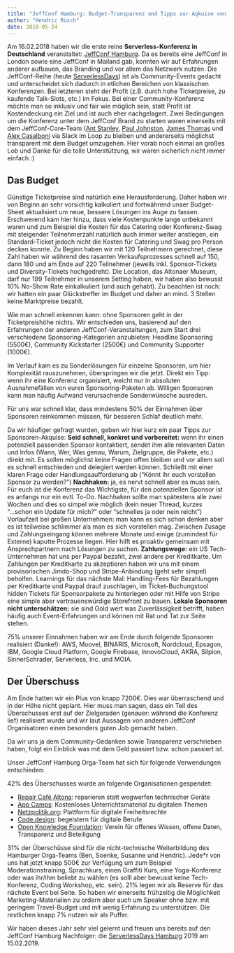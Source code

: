 ```yaml
---
title: "JeffConf Hamburg: Budget-Transparenz und Tipps zur Aqkuise von Sponsoren"
author: "Hendric Rüsch"
date: 2018-05-24
---
```


Am 16.02.2018 haben wir die erste reine **Serverless-Konferenz in Deutschland** veranstaltet: [JeffConf Hamburg](https://hamburg.jeffconf.com). Da es bereits eine JeffConf in London sowie eine JeffConf in Mailand gab, konnten wir auf  Erfahrungen anderer aufbauen, das Branding und vor allem das Netzwerk nutzen. 
Die JeffConf-Reihe (heute [ServerlessDays](https://serverlessdays.io)) ist als Community-Events gedacht und unterscheidet sich dadurch in etlichen Bereichen von klassischen Konferenzen. Bei letzteren steht der Profit (z.B. durch hohe Ticketpreise, zu kaufende Talk-Slots, etc.) im Fokus. 
Bei einer Community-Konferenz möchte man so inklusiv und fair wie möglich sein, statt Profit ist Kostendeckung ein Ziel und ist auch eher nachgelagert. 
Zwei Bedingungen um die Konferenz unter dem JeffConf Brand zu starten waren einerseits mit dem JeffConf-Core-Team ([Ant Stanley](https://twitter.com/IamStan), [Paul Johnston](https://twitter.com/PaulDJohnston), [James Thomas](https://twitter.com/thomasj) und [Alex Casalboni](https://twitter.com/alex_casalboni) via Slack im Loop zu bleiben und andererseits möglichst transparent mit dem Budget umzugehen. Hier vorab noch einmal an großes Lob und Danke für die tolle Unterstützung, wir waren sicherlich nicht immer einfach :)

## Das Budget
Günstige Ticketpreise sind natürlich eine Herausforderung. Daher haben wir von Beginn an sehr vorsichtig kalkuliert und fortwährend unser Budget-Sheet aktualisiert um neue, bessere Lösungen ins Auge zu fassen.
Erschwerend kam hier hinzu, dass viele Kostenpunkte lange unbekannt waren und zum Beispiel die Kosten für das Catering oder Konferenz-Swag mit steigender Teilnehmerzahl natürlich auch immer weiter anstiegen, ein Standard-Ticket jedoch nicht die Kosten für Catering und Swag pro Person decken konnte.
Zu Beginn haben wir mit 120 Teilnehmern gerechnet, diese Zahl haben wir während des rasanten Verkaufsprozesses schnell auf 150, dann 180 und am Ende auf 220 Teilnehmer (jeweils inkl. Sponsor-Tickets und Diversity-Tickets hochgedreht). Die Location, das Altonaer Museum, darf nur 199 Teilnehmer in unserem Setting haben, wir haben also bewusst 10% No-Show Rate einkalkuliert (und auch gehabt). 
Zu beachten ist noch: wir hatten ein paar Glückstreffer im Budget und daher an mind. 3 Stellen keine Marktpreise bezahlt.

Wie man schnell erkennen kann: ohne Sponsoren geht in der Ticketpreishöhe nichts.
Wir entschieden uns, basierend auf den Erfahrungen der anderen JeffConf-Veranstaltungen, zum Start drei verschiedene Sponsoring-Kategorien anzubieten: Headline Sponsoring (5500€), Community Kickstarter (2500€) und Community Supporter (1000€).

Im Verlauf kam es zu Sonderlösungen für einzelne Sponsoren, um hier Komplexität rauszunehmen, überspringen wir die jetzt.  Direkt ein Tipp: wenn ihr eine Konferenz organisiert, weicht nur in absoluten Ausnahmefällen von euren Sponsoring-Paketen ab. Willigen Sponsoren kann man häufig Aufwand verursachende Sonderwünsche ausreden.

Für uns war schnell klar, dass mindestens 50% der Einnahmen über Sponsoren reinkommen müssen, für besseren Schlaf deutlich mehr.

Da wir häufiger gefragt wurden, geben wir hier kurz ein paar Tipps zur Sponsoren-Akquise:
**Seid schnell, konkret und vorbereitet:** wenn ihr einen potenziell passenden Sponsor  kontaktiert, sendet ihm alle relevanten Daten und Infos (Wann, Wer, Was genau, Warum, Zielgruppe, die Pakete, etc.) direkt mit. Es sollen möglichst keine Fragen offen bleiben und vor allem soll es schnell entschieden und delegiert werden können. Schließt mit einer klaren Frage oder Handlungsaufforderung ab (“Könnt ihr euch vorstellen Sponsor zu werden?”)
**Nachhaken:** ja, es nervt schnell aber es muss sein. Für euch ist die Konferenz das Wichtigste, für den potenziellen Sponsor ist es anfangs nur ein evtl. To-Do. Nachhaken sollte man spätestens alle zwei Wochen und dies so simpel wie möglich (kein neuer Thread, kurzes “...schon ein Update für mich?” oder “schnelles ja oder nein reicht”)
Vorlaufzeit bei großen Unternehmen: man kann es sich schon denken aber es ist teilweise schlimmer als man es sich vorstellen mag. Zwischen Zusage und Zahlungseingang können mehrere Monate und einige (zumindest für Externe) kaputte Prozesse liegen. Hier hilft es proaktiv gemeinsam mit Ansprechpartnern nach Lösungen zu suchen.
**Zahlungswege:** ein US Tech-Unternehmen hat uns  per Paypal bezahlt, zwei andere per Kreditkarte. Um Zahlungen per Kreditkarte zu akzeptieren haben wir uns mit einem provisorischen Jimdo-Shop und Stripe-Anbindung (geht sehr simpel) beholfen. Learnings für das nächste Mal: Handling-Fees für Bezahlungen per Kreditkarte und Paypal drauf zuschlagen, im Ticket-Buchungstool hidden Tickets für Sponsorpakete zu hinterlegen oder mit Hilfe von Stripe eine simple aber vertrauenswürdige Storefront zu bauen.
**Lokale Sponsoren nicht unterschätzen:** sie sind Gold wert was Zuverlässigkeit betrifft, haben häufig auch Event-Erfahrungen und können mit Rat und Tat zur Seite stehen.

75% unserer Einnahmen haben wir am Ende durch folgende Sponsoren realisiert (Danke!):
AWS, Moovel, BINARIS, Microsoft, Nordcloud, Epsagon, IBM, Google Cloud Platform, Google Firebase,  InnovoCloud, AKRA, Silpion, SinnerSchrader, Serverless, Inc. und MOIA.


## Der Überschuss
Am Ende hatten wir ein Plus von knapp 7200€. Dies war überraschend und in der Höhe nicht geplant. Hier muss man sagen, dass ein Teil des Überschusses erst auf der Zielgeraden (genauer: während die Konferenz lief) realisiert wurde und wir laut Aussagen von anderen JeffConf Organisatoren einen besonders guten Job gemacht haben.


Da wir uns ja dem Community-Gedanken sowie Transparenz verschrieben haben, folgt ein Einblick was mit dem Geld passiert bzw. schon passiert ist.

Unser JeffConf Hamburg Orga-Team hat sich für folgende Verwendungen entschieden:

42% des Überschusses wurde an folgende Organisationen gespendet:

 + [Repair Café Altona](http://haus-drei.de/projekt/repair-cafe/): reparieren statt wegwerfen technischer Geräte
 + [App Camps](https://appcamps.de/): Kostenloses Unterrichtsmaterial zu digitalen Themen
 + [Netzpolitik.org](https://netzpolitik.org): Plattform für digitale Freiheitsrechte
 + [Code.design](https://code.design): begeistern für digitale Berufe
 + [Open Knowledge Foundation](https://okfn.de/): Verein für offenes Wissen, offene Daten, Transparenz und Beteiligung

31% der Überschüsse sind für die nicht-technische Weiterbildung des Hamburger Orga-Teams (Ben, Soenke, Susanne und Hendric). Jede\*r von uns hat jetzt knapp 500€ zur Verfügung um zum Beispiel Moderationstraining, Sprachkurs, einen Graffiti Kurs, eine Yoga-Konferenz oder was ihr/ihm beliebt zu wählen (es solll aber bewusst keine Tech-Konferenz, Coding Workshop, etc. sein).
21% legen wir als Reserve für das nächste Event bei Seite. So haben wir einerseits frühzeitig die Möglichkeit Marketing-Materialien zu ordern aber auch um Speaker ohne bzw. mit geringem Travel-Budget und mit wenig Erfahrung zu unterstützen. 
Die restlichen knapp 7% nutzen wir als Puffer.


Wir haben dieses Jahr sehr viel gelernt und freuen uns bereits auf den JeffConf Hamburg Nachfolger:
die [ServerlessDays Hamburg](https://serverlessdays.io/) 2019 am 15.02.2019. 
